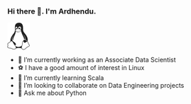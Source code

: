 ### Hi there 👋. I'm Ardhendu.

<img src = "397px-Tux_Mono.svg.png" width = "50" style="vertical-align:middle">

- 🔭 I’m currently working as an Associate Data Scientist
- ⚽️ I have a good amount of interest in Linux
- 🌱 I’m currently learning Scala
- 👯 I’m looking to collaborate on Data Engineering projects
- 💬 Ask me about Python

<!--
**ardhochand/ardhochand** is a ✨ _special_ ✨ repository because its `README.md` (this file) appears on your GitHub profile.

Here are some ideas to get you started:

- 🔭 I’m currently working on ...
- 🌱 I’m currently learning ...
- 👯 I’m looking to collaborate on ...
- 🤔 I’m looking for help with ...
- 💬 Ask me about ...
- 📫 How to reach me: ...
- 😄 Pronouns: ...
- ⚡ Fun fact: ...
-->
